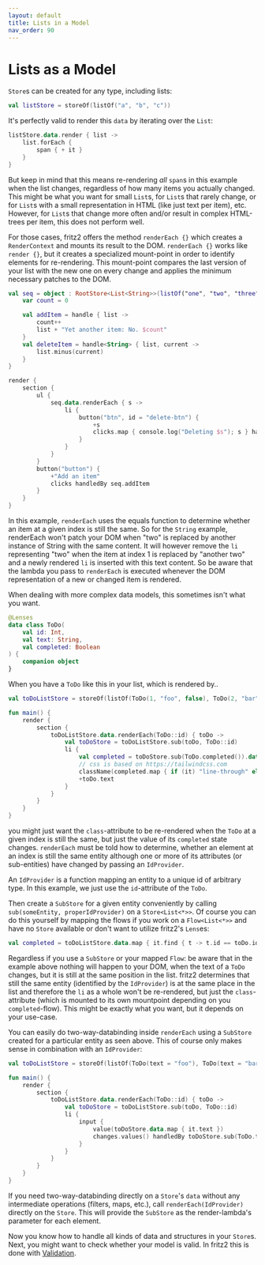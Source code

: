 ```yaml
---
layout: default
title: Lists in a Model
nav_order: 90
---
```

# Lists as a Model

`Store`s can be created for any type, including lists:

```kotlin
val listStore = storeOf(listOf("a", "b", "c"))
```

It's perfectly valid to render this `data` by iterating over the `List`:

```kotlin
listStore.data.render { list ->
    list.forEach {
        span { + it }
    }
}
```

But keep in mind that this means re-rendering *all* `span`s in this example when the list changes, regardless of how
many items you actually changed. This might be what you want for small `List`s, 
for `List`s that rarely change, or for `List`s with a small representation in HTML (like just text per item), etc.
However, for `List`s that change more often and/or result in complex HTML-trees per item, this does not perform well.

For those cases, fritz2 offers the method `renderEach {}` which creates a `RenderContext` and mounts its result to the DOM. 
`renderEach {}` works like `render {}`, but it creates a specialized mount-point in order to 
identify elements for re-rendering. This mount-point compares the last version of your list with the 
new one on every change and applies the minimum necessary patches to the DOM.

```kotlin
val seq = object : RootStore<List<String>>(listOf("one", "two", "three")) {
    var count = 0

    val addItem = handle { list ->
        count++
        list + "Yet another item: No. $count"
    }
    val deleteItem = handle<String> { list, current ->
        list.minus(current)
    }
}

render {
    section {
        ul {
            seq.data.renderEach { s ->
                li {
                    button("btn", id = "delete-btn") {
                        +s
                        clicks.map { console.log("Deleting $s"); s } handledBy seq.deleteItem
                    }
                }
            }
        }
        button("button") {
            +"Add an item"
            clicks handledBy seq.addItem
        }
    }
}
```

In this example, `renderEach` uses the equals function to determine whether an item at a given index is still the same.
So for the `String` example, renderEach won't patch your DOM when "two" is replaced by another instance of String 
with the same content. It will however remove the `li` representing "two" when the item at index 1 is replaced 
by "another two" and a newly rendered `li` is inserted with this text content. So be aware that the lambda you pass 
to `renderEach` is executed whenever the DOM representation of a new or changed item is rendered.

When dealing with more complex data models, this sometimes isn't what you want. 

```kotlin
@Lenses
data class ToDo(
    val id: Int,
    val text: String,
    val completed: Boolean
) {
    companion object
}
```
When you have a `ToDo` like this in your list, which is rendered by..

```kotlin
val toDoListStore = storeOf(listOf(ToDo(1, "foo", false), ToDo(2, "bar", false)))

fun main() {
    render {
        section {
            toDoListStore.data.renderEach(ToDo::id) { toDo ->
                val toDoStore = toDoListStore.sub(toDo, ToDo::id)
                li {
                    val completed = toDoStore.sub(ToDo.completed()).data
                    // css is based on https://tailwindcss.com
                    className(completed.map { if (it) "line-through" else ""})
                    +toDo.text
                }
            }
        }
    }
}
```

you might just want the `class`-attribute to be re-rendered when the `ToDo` at a given index is still the same, 
but just the value of its `completed` state changes. `renderEach` must be told how to determine, whether an element 
at an index is still the same entity although one or more of its attributes (or sub-entities) have changed by 
passing an `IdProvider`. 

An `IdProvider` is a function mapping an entity to a unique id of arbitrary type. In this example, we just use the 
`id`-attribute of the `ToDo`.

Then create a `SubStore` for a given entity conveniently by calling `sub(someEntity, properIdProvider)` on 
a `Store<List<*>>`. Of course you can do this yourself by mapping the flows if you work on a `Flow<List<*>>` and 
have no `Store` available or don't want to utilize fritz2's `Lens`es:

```kotlin
val completed = toDoListStore.data.map { it.find { t -> t.id == toDo.id } ?: false }
```

Regardless if you use a `SubStore` or your mapped `Flow`: be aware that in the example above nothing will happen to 
your DOM, when the text of a `ToDo` changes, but it is still at the same position in the list. fritz2 determines 
that still the same entity (identified by the `IdProvider`) is at the same place in the list and therefore the `li` 
as a whole won't be re-rendered, but just the `class`-attribute (which is mounted to its own mountpoint depending 
on you `completed`-flow). This might be exactly what you want, but it depends on your use-case.

You can easily do two-way-databinding inside `renderEach` using a `SubStore` created for a particular entity as seen 
above. This of course only makes sense in combination with an `IdProvider`:

```kotlin
val toDoListStore = storeOf(listOf(ToDo(text = "foo"), ToDo(text = "bar")))

fun main() {
    render {
        section {
            toDoListStore.data.renderEach(ToDo::id) { toDo ->
                val toDoStore = toDoListStore.sub(toDo, ToDo::id)
                li {
                    input {
                        value(toDoStore.data.map { it.text })
                        changes.values() handledBy toDoStore.sub(ToDo.text).update
                    }
                }
            }
        }
    }
}
```

If you need two-way-databinding directly on a `Store`'s `data` without any intermediate operations 
(filters, maps, etc.), call `renderEach(IdProvider)` directly on the `Store`. This will provide the `SubStore` as 
the render-lambda's parameter for each element.

Now you know how to handle all kinds of data and structures in your `Store`s. 
Next, you might want to check whether your model is valid. In fritz2 this is done with [Validation](Validation.html).
